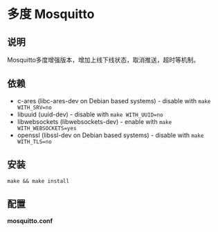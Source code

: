 多度 Mosquitto
=================

## 说明

Mosquitto多度增强版本，增加上线下线状态，取消推送，超时等机制。

## 依赖

* c-ares (libc-ares-dev on Debian based systems) - disable with `make WITH_SRV=no`
* libuuid (uuid-dev) - disable with `make WITH_UUID=no`
* libwebsockets (libwebsockets-dev) - enable with `make WITH_WEBSOCKETS=yes`
* openssl (libssl-dev on Debian based systems) - disable with `make WITH_TLS=no`

## 安装

    make && make install
    

## 配置

**mosquitto.conf**
